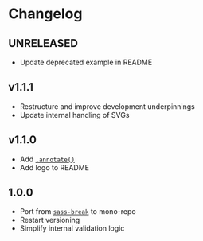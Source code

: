 # Changelog

<!-- The order of list items should be: Critical/Fixes, New, Update, Remove, Underpinnings -->
<!-- ## UNRELEASED -->

## UNRELEASED

* Update deprecated example in README

## v1.1.1

* Restructure and improve development underpinnings
* Update internal handling of SVGs

## v1.1.0

* Add [`.annotate()`](https://sass-fairy.com/api/break/helpers/annotate)
* Add logo to README

## 1.0.0

* Port from [`sass-break`](https://www.npmjs.com/package/sass-break) to mono-repo
* Restart versioning
* Simplify internal validation logic
